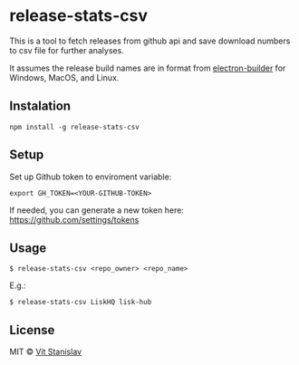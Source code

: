 # release-stats-csv

This is a tool to fetch releases from github api and save download numbers to csv file for further analyses.

It assumes the release build names are in format from [electron-builder](https://github.com/electron-userland/electron-builder) for Windows, MacOS, and Linux.

## Instalation

```
npm install -g release-stats-csv
```

## Setup
Set up Github token to enviroment variable:

```
export GH_TOKEN=<YOUR-GITHUB-TOKEN>
```

If needed, you can generate a new token here: https://github.com/settings/tokens

## Usage
```
$ release-stats-csv <repo_owner> <repo_name>
```

E.g.:
```
$ release-stats-csv LiskHQ lisk-hub
```

## License

MIT © [Vít Stanislav](https://github.com/slaweet)
